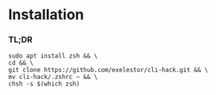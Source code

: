 # Installation

### TL;DR
```
sudo apt install zsh && \
cd && \
git clone https://github.com/exelestor/cli-hack.git && \
mv cli-hack/.zshrc ~ && \
chsh -s $(which zsh)
```
